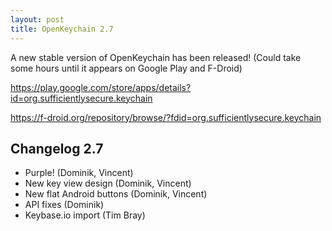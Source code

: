 ```yaml
---
layout: post
title: OpenKeychain 2.7
---
```


A new stable version of OpenKeychain has been released!
(Could take some hours until it appears on Google Play and F-Droid)

https://play.google.com/store/apps/details?id=org.sufficientlysecure.keychain

https://f-droid.org/repository/browse/?fdid=org.sufficientlysecure.keychain

## Changelog 2.7
  * Purple! (Dominik, Vincent)
  * New key view design (Dominik, Vincent)
  * New flat Android buttons (Dominik, Vincent)
  * API fixes (Dominik)
  * Keybase.io import (Tim Bray)
 
